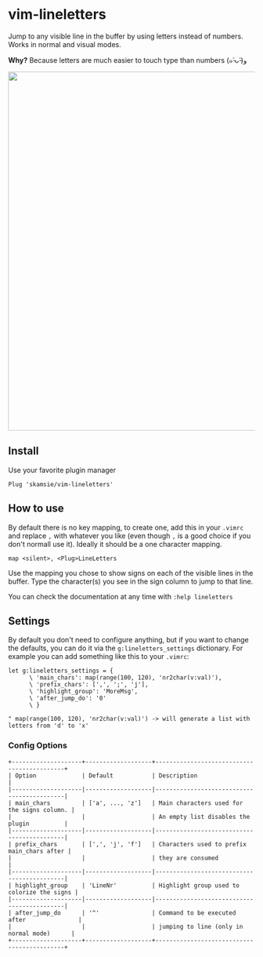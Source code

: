 # vim-lineletters

Jump to any visible line in the buffer by using letters instead of numbers. Works in normal and visual modes.

**Why?** Because letters are much easier to touch type than numbers (๑˃̵ᴗ˂̵)و

<img src="https://user-images.githubusercontent.com/7014744/102135236-f77a5b00-3e57-11eb-81d3-d93689fbe853.gif" width="732"/>

## Install

Use your favorite plugin manager

```vim
Plug 'skamsie/vim-lineletters'
```

## How to use

By default there is no key mapping, to create one, add this in your `.vimrc` and replace `,` with whatever you like (even though `,` is a good choice if you don't normall use it). Ideally it should be a one character mapping.

```vim
map <silent>, <Plug>LineLetters
```

Use the mapping you chose to show signs on each of the visible lines in the buffer. 
Type the character(s) you see in the sign column to jump to that line.  

You can check the documentation at any time with `:help lineletters`

## Settings

By default you don't need to configure anything, but if you want to change the defaults, you can do it via the `g:lineletters_settings` dictionary. For example you can add something like this to your `.vimrc`:

```vim
let g:lineletters_settings = {
      \ 'main_chars': map(range(100, 120), 'nr2char(v:val)'),
      \ 'prefix_chars': [',', ';', 'j'],
      \ 'highlight_group': 'MoreMsg',
      \ 'after_jump_do': '0'
      \ }
      
" map(range(100, 120), 'nr2char(v:val)') -> will generate a list with letters from 'd' to 'x'
```

### Config Options
```
+--------------------+-------------------+--------------------------------------------+
| Option             | Default           | Description                                |
|--------------------|-------------------|--------------------------------------------|
| main_chars         | ['a', ..., 'z']   | Main characters used for the signs column. |
|                    |                   | An empty list disables the plugin          |
|--------------------|-------------------|--------------------------------------------|
| prefix_chars       | [',', 'j', 'f']   | Characters used to prefix main_chars after |
|                    |                   | they are consumed                          |
|--------------------|-------------------|--------------------------------------------|
| highlight_group    | 'LineNr'          | Highlight group used to colorize the signs |
|--------------------|-------------------|--------------------------------------------|
| after_jump_do      | '^'               | Command to be executed after               |
|                    |                   | jumping to line (only in normal mode)      |
+--------------------+-------------------+--------------------------------------------+
```
